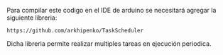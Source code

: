  Para compilar este codigo en el IDE de arduino se necesitará agregar la siguiente libreria:

    https://github.com/arkhipenko/TaskScheduler

Dicha libreria permite realizar multiples tareas en ejecución periodica.
